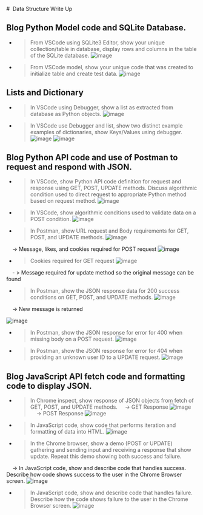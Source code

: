 #  Data Structure Write Up

## Blog Python Model code and SQLite Database.

- > From VSCode using SQLite3 Editor, show your unique collection/table in database, display rows and columns in the table of the SQLite database.
![image](https://github.com/ArnavNadar/student2/assets/142456240/418c2450-e6f5-434c-8f42-082c0e44ca8b)


- > From VSCode model, show your unique code that was created to initialize table and create test data.
![image](https://github.com/ArnavNadar/student2/assets/142456240/5c45d85f-0568-4e17-83e6-79d04b620983)


## Lists and Dictionary

- > In VSCode using Debugger, show a list as extracted from database as Python objects.
![image](https://github.com/ArnavNadar/student2/assets/142456240/05fc16bb-8c80-4862-81b2-77545ba8c28f)

- > In VSCode use Debugger and list, show two distinct example examples of dictionaries, show Keys/Values using debugger.
![image](https://github.com/ArnavNadar/student2/assets/142456240/6b9a0417-041a-46bc-a29d-5776b3398335)
![image](https://github.com/ArnavNadar/student2/assets/142456240/e954aa51-1032-4902-9c96-c1ee23fd098f)

## Blog Python API code and use of Postman to request and respond with JSON.

- > In VSCode, show Python API code definition for request and response using GET, POST, UPDATE methods. Discuss algorithmic condition used to direct request to appropriate Python method based on request method.
![image](https://github.com/ArnavNadar/student2/assets/142456240/d66b739b-90cc-4c28-84b3-0906f7481954)

- >In VSCode, show algorithmic conditions used to validate data on a POST condition.
![image](https://github.com/ArnavNadar/student2/assets/142456240/17d37a80-3021-4d5c-9c9a-cda775e5bc18)

- >In Postman, show URL request and Body requirements for GET, POST, and UPDATE methods.
![image](https://github.com/ArnavNadar/student2/assets/142456240/baa96eb9-3c06-46dd-a369-b9bc500575d5)

    -> Message, likes, and cookies required for POST request
![image](https://github.com/ArnavNadar/student2/assets/142456240/39a5c6fb-475a-48cc-9c90-883a2a53485c)

- > Cookies required for GET request
![image](https://github.com/ArnavNadar/student2/assets/142456240/1ed22a4c-4f27-4b3e-8831-b3d8e2eba29f)

    - > Message required for update method so the original message can be found


- > In Postman, show the JSON response data for 200 success conditions on GET, POST, and UPDATE methods.
![image](https://github.com/ArnavNadar/student2/assets/142456240/3bd72106-cf68-4c02-9dac-1881508b0cca)

    -> New message is returned 

![image](https://github.com/ArnavNadar/student2/assets/142456240/214409d1-5c1d-4e74-80ee-11a3a66735b1)

- > In Postman, show the JSON response for error for 400 when missing body on a POST request.
![image](https://github.com/ArnavNadar/student2/assets/142456240/c192dbda-1097-46de-9778-a177ba2011d9)

- > In Postman, show the JSON response for error for 404 when providing an unknown user ID to a UPDATE request.
![image](https://github.com/ArnavNadar/student2/assets/142456240/8c546c26-c25f-49ce-8104-6f67537aab0a)

## Blog JavaScript API fetch code and formatting code to display JSON.

- > In Chrome inspect, show response of JSON objects from fetch of GET, POST, and UPDATE methods.
    -> GET Response
![image](https://github.com/ArnavNadar/student2/assets/142456240/b1dea5dc-9d54-452e-9069-7c9e41929118)
    -> POST Response
![image](https://github.com/ArnavNadar/student2/assets/142456240/a3297173-9009-4be3-816f-5e36128b6bb5)
    

- > In JavaScript code, show code that performs iteration and formatting of data into HTML.
![image](https://github.com/ArnavNadar/student2/assets/142456240/09e52f29-e26d-45db-b3d5-9ae4a8db7185)

- > In the Chrome browser, show a demo (POST or UPDATE) gathering and sending input and receiving a response that show update. Repeat this demo showing both success and failure.

    -> In JavaScript code, show and describe code that handles success. Describe how code shows success to the user in the Chrome Browser screen.
![image](https://github.com/ArnavNadar/student2/assets/142456240/e6b39d41-90d1-44ba-b541-b944cd3503c5)

- > In JavaScript code, show and describe code that handles failure. Describe how the code shows failure to the user in the Chrome Browser screen.
![image](https://github.com/ArnavNadar/student2/assets/142456240/417133a2-6915-42f0-96e9-4442c4a5886f)